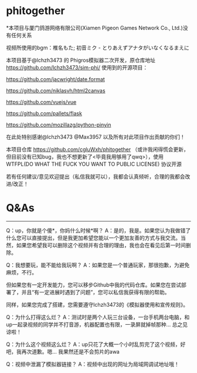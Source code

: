 # phitogether
*本项目与厦门鸽游网络有限公司(Xiamen Pigeon Games Network Co., Ltd.)没有任何关系

视频所使用的bgm：椎名もた; 初音ミク - とりあえずアナタがいなくなるまえに

本项目基于@lchzh3473 的 Phigros模拟器二次开发，原仓库地址 https://github.com/lchzh3473/sim-phi/
使用到的开源项目：

https://github.com/jacwright/date.format

https://github.com/niklasvh/html2canvas

https://github.com/vuejs/vue

https://github.com/pallets/flask

https://github.com/mozillazg/python-pinyin


在此处特别感谢@lchzh3473 @Max3957 以及所有对此项目作出贡献的你们！

本项目仓库 https://github.com/cgluWxh/phitogether （或许我闲得慌会更新，但目前没有已知bug，我也不想更新了<毕竟我用够用了qwq>），使用 WTFPL(DO WHAT THE FUCK YOU WANT TO PUBLIC LICENSE) 协议开源

若有任何建议/意见欢迎提出（私信我就可以），我都会认真倾听，合理的我都会改进/改正！

# Q&As
---
Q：up，你就是个傻*，你妈什么时候*啊？
A：是的，我是。如果您认为我做错了什么您可以直接提出，但是我更加希望您能以一个更加友善的方式与我交流。当然，如果您希望我可以删除这个视频并有合理的理由，我也会在看见后第一时间删除。

Q：我想要玩，能不能给我玩啊？
A：如果您是一个普通玩家，那很抱歉，为避免麻烦，不行。

但如果您有一定开发能力，您可以移步Github中我的代码仓库。如果您在尝试部署了，并且“有一定进展时遇到了问题”，您可以私信我获得有限的帮助。

同样，如果您完成了搭建，您需要遵守lchzh3473的《模拟器使用和宣传规则》。

Q：为什么打得这么烂？
A：测试时是两个人玩三台设备，一台手机两台电脑，和up一起录视频的同学并不打音游，机器配置也有限，一录屏就掉帧那种... 总之见谅啦！

Q：为什么这个视频这么烂？
A：up只花了大概一个小时乱剪完了这个视频，好吧，我再次道歉。嗯... 我果然还是不会剪片的awa

Q：视频中泄漏了模拟器链接？
A：视频中出现的网址为局域网调试地址哦！